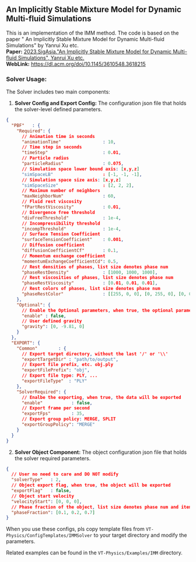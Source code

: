 ## An Implicitly Stable Mixture Model for Dynamic Multi-fluid Simulations

This is an implementation of the IMM method. The code is based on the paper
" An Implicitly Stable Mixture Model for Dynamic Multi-fluid Simulations" by Yanrui Xu etc.  
**Paper:** <u>2023.SigAsia."An Implicitly Stable Mixture Model for Dynamic Multi-fluid Simulations", Yanrui Xu
etc.</u>  
**WebLink:** <u>https://dl.acm.org/doi/10.1145/3610548.3618215</u>

### Solver Usage:

The Solver includes two main components:

1. **Solver Config and Export Config:** The configuration json file that holds the solver-level defined parameters.

```json
{
  "PBF"   : {
    "Required": {
      // Animation time in seconds
      "animationTime"                : 10,
      // Time step in seconds
      "timeStep"                     : 0.01,
      // Particle radius
      "particleRadius"               : 0.075,
      // Simulation space lower bound axis: [x,y,z]
      "simSpaceLB"                   : [-1, -1, -1],
      // Simulation space size axis: [x,y,z]
      "simSpaceSize"                 : [2, 2, 2],
      // Maximum number of neighbors
      "maxNeighborNum"               : 60,
      // Fluid rest viscosity
      "fPartRestViscosity"           : 0.01,
      // Divergence free threshold
      "divFreeThreshold"             : 1e-4,
      // Incompressibility threshold
      "incompThreshold"              : 1e-4,
      // Surface Tension Coefficient
      "surfaceTensionCoefficient"    : 0.001,
      // Diffusion coefficient
      "diffusionCoefficientCf"       : 0.1,
      // Momentum exchange coefficient
      "momentumExchangeCoefficientCd": 0.5,
      // Rest densities of phases, list size denotes phase num
      "phaseRestDensity"             : [1000, 1000, 1000],
      // Rest viscosities of phases, list size denotes phase num
      "phaseRestViscosity"           : [0.01, 0.01, 0.01],
      // Rest colors of phases, list size denotes phase num
      "phaseRestColor"               : [[255, 0, 0], [0, 255, 0], [0, 0, 255]]
    },
    "Optional": {
      // Enable the Optional parameters, when true, the optional parameters are used to replace the default values
      "enable" : false,
      // User defined gravity
      "gravity": [0, -9.81, 0]
    }
  },
  "EXPORT": {
    "Common"        : {
      // Export target directory, without the last '/' or '\\'
      "exportTargetDir" : "path/to/output",
      // Export file prefix, etc. obj.ply
      "exportFilePrefix": "obj",
      // Export file type: PLY, ...
      "exportFileType"  : "PLY"
    },
    "SolverRequired": {
      // Enalbe the exporting, when true, the data will be exported
      "enable"           : false,
      // Export frame per second
      "exportFps"        : 35,
      // Export group policy: MERGE, SPLIT
      "exportGroupPolicy": "MERGE"
    }
  }
}

```

2. **Solver Object Component:** The object configuration json file that holds the solver required parameters.

```json
{
  // User no need to care and DO NOT modify
  "solverType"   : 2,
  // Object export flag, when true, the object will be exported
  "exportFlag"   : false,
  // Object start velocity
  "velocityStart": [0, 0, 0],
  // Phase fraction of the object, list size denotes phase num and items sum up to 1
  "phaseFraction": [0.1, 0.2, 0.7]
}

```

When you use these configs, pls copy template files from `VT-Physics/ConfigTemplates/IMMSolver` to your target
directory and modify the parameters.

Related examples can be found in the `VT-Physics/Examples/IMM` directory.